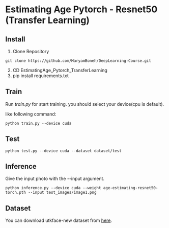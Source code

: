 
# Estimating Age Pytorch - Resnet50 (Transfer Learning)

## Install
1. Clone Repository
```
git clone https://github.com/MaryamBoneh/DeepLearning-Course.git
```
2. CD EstimatingAge_Pytorch_TransferLearning
3. pip install requirements.txt

## Train
Run *train.py* for start training. you should select your device(cpu is default).

like following command: 

```
python train.py --device cuda
```

## Test

```
python test.py --device cuda --dataset dataset/test
```

## Inference

Give the input photo with the --input argument.
```
python inference.py --device cuda --weight age-estimating-resnet50-torch.pth --input test_images/image1.png
```

## Dataset

You can download utkface-new dataset from [here](https://www.kaggle.com/jangedoo/utkface-new).

